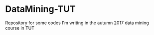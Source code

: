 # DataMining-TUT
Repository for some codes I'm writing in the autumn 2017 data mining course in TUT  
